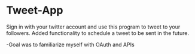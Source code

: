 Tweet-App
=========


 Sign in with your twitter account and use this program to tweet to your followers.
 Added functionality to schedule a tweet to be sent in the future.
 
 -Goal was to familiarize myself with OAuth and APIs

